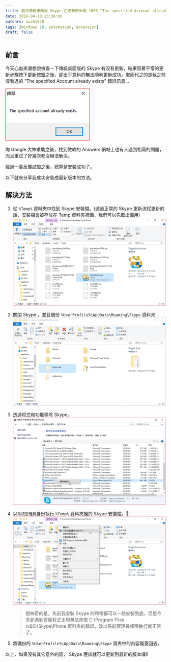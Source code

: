 ```yaml
---
title: 解決傳統桌面版 Skype 在更新時出現 1603 "The specified Account already exists" 錯誤
date: 2018-04-10 23:30:00
autohrs: ouch1978
tags: [Windows 10, automation, extension]
draft: false
---
```


## 前言

今天心血來潮想說檢查一下傳統桌面版的 Skype 有沒有更新，結果照著平常的更新步驟按下更新按鈕之後，卻出乎意料的無法順利更新成功，取而代之的是我之前沒看過的 "The specified Account already exists" 錯誤訊息...

[![The specified Account already exists 錯誤][image-01]][image-01]

[image-01]: 01-the-specified-account-already-exists-error.png "The specified Account already exists 錯誤"

向 Google 大神求助之後，找到微軟的 Answers 網站上也有人遇到相同的問題，而且重試了好幾次都沒辦法解決。

經過一番反覆試驗之後，總算是安裝成功了。

以下就來分享我成功安裝成最新版本的方法。

<!--truncate-->

## 解決方法

1. 從 `%Temp%` 資料夾中找到 Skype 安裝檔。(透過正常的 Skype 更新流程更新的話，安裝檔會被存放在 Temp 資料夾裡面，我們可以先取出備用)
   [![從 %Temp% 資料夾中取出 Skype 安裝檔][image-02]][image-02]

2. 關閉 Skype ，並且備份 `%UserProfile%\AppData\Roaming\Skype` 資料夾
   [![備份 Skype 資料夾][image-03]][image-03]

3. 透過程式和功能移除 Skype。
   [![移除 Skype][image-04]][image-04]

4. 以`系統管理員`身份執行 `%Temp%` 資料夾裡的 Skype 安裝檔。
   [![以系統管理員身份安裝 Skype][image-05]][image-05]

   > 很神奇的是，先前我安裝 Skype 的時候都可以一路安裝到底，但是今天卻遇到安裝程式出現無法存取 C:\Program Files (x86)\Skype\Phone 資料夾的錯誤，改以系統管理員權限執行就正常了。

5. 將備份的 `%UserProfile%\AppData\Roaming\Skype` 資夾中的內容複蓋回去。

以上，如果沒有其它意外的話， Skype 應該就可以更新到最新的版本囉!!

[image-02]: 02-get-installer-from-temp-folder.png "從 %Temp% 資料夾中取出 Skype 安裝檔"
[image-03]: 03-backup-skype-folder-in-appdata.png "備份 Skype 資料夾"
[image-04]: 04-uninstall-skype.png "移除 Skype"
[image-05]: 05-install-skype-with-run-as-administrator.png "以系統管理員身份安裝 Skype"
